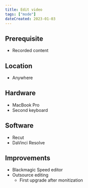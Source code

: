 ```yaml
---
title: Edit video
tags: ["mode"]
dateCreated: 2023-01-03
---
```


## Prerequisite

- Recorded content

## Location

- Anywhere

## Hardware

- MacBook Pro
- Second keyboard

## Software

- Recut
- DaVinci Resolve

## Improvements

- Blackmagic Speed editor
- Outsource editing
  - First upgrade after monitization

